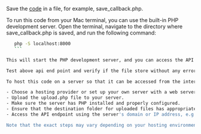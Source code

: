 Save the [code](https://github.com/iampraba/zoi-php-sdk-examples/blob/main/save_callback_implementation/save_callback.php) in a file, for example, save_callback.php.

To run this code from your Mac terminal, you can use the built-in PHP development server. Open the terminal, navigate to the directory where save_callback.php is saved, and run the following command:

 ```sh
    php -S localhost:8000
    ```

This will start the PHP development server, and you can access the API endpoint at http://localhost:8000/save_callback.php.

Test above api end point and verify if the file store without any error. You could free to edit the code to fit your application needs. 

To host this code on a server so that it can be accessed from the internet, you would need a web server with PHP support. Here are the general steps:

- Choose a hosting provider or set up your own server with a web server software like Apache or Nginx.
- Upload the upload.php file to your server.
- Make sure the server has PHP installed and properly configured.
- Ensure that the destination folder for uploaded files has appropriate write permissions.
- Access the API endpoint using the server's domain or IP address, e.g., http://example.com/upload.php.

Note that the exact steps may vary depending on your hosting environment and configuration. It's recommended to refer to the documentation provided by your hosting provider or the server software you choose for more detailed instructions.
